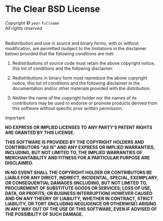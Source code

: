 <!-- SPDX-License-Identifier: BSD-3-Clause-Clear -->

# The Clear BSD License

<h6>
  Copyright © <code>year</code> <code>fullname</code><br>
  All rights reserved.
</h6>

Redistribution and use in source and binary forms, with or without modification, are permitted (subject to the limitations in the disclaimer below) provided that the following conditions are met:

<ol>
     <li><p>Redistributions of source code must retain the above copyright notice, this list of conditions and the following disclaimer.</p></li>
     <li><p>Redistributions in binary form must reproduce the above copyright notice, this list of conditions and the following disclaimer in the documentation and/or other materials provided with the distribution.</p></li>
     <li><p>Neither the name of the copyright holder nor the names of its contributors may be used to endorse or promote products derived from this software without specific prior written permission.</p></li>
</ol>

> [!IMPORTANT]
> __NO EXPRESS OR IMPLIED LICENSES TO ANY PARTY’S PATENT RIGHTS ARE GRANTED BY THIS LICENSE.__
>
> __THIS SOFTWARE IS PROVIDED BY THE COPYRIGHT HOLDERS AND CONTRIBUTORS “_AS IS_” AND ANY EXPRESS OR IMPLIED WARRANTIES, INCLUDING, BUT NOT LIMITED TO, THE IMPLIED WARRANTIES OF MERCHANTABILITY AND FITNESS FOR A PARTICULAR PURPOSE ARE DISCLAIMED.__
>
> __IN NO EVENT SHALL THE COPYRIGHT HOLDER OR CONTRIBUTORS BE LIABLE FOR ANY DIRECT, INDIRECT, INCIDENTAL, SPECIAL, EXEMPLARY, OR CONSEQUENTIAL DAMAGES (INCLUDING, BUT NOT LIMITED TO, PROCUREMENT OF SUBSTITUTE GOODS OR SERVICES; LOSS OF USE, DATA, OR PROFITS; OR BUSINESS INTERRUPTION) HOWEVER CAUSED AND ON ANY THEORY OF LIABILITY, WHETHER IN CONTRACT, STRICT LIABILITY, OR TORT (INCLUDING NEGLIGENCE OR OTHERWISE) ARISING IN ANY WAY OUT OF THE USE OF THIS SOFTWARE, EVEN IF ADVISED OF THE POSSIBILITY OF SUCH DAMAGE.__

